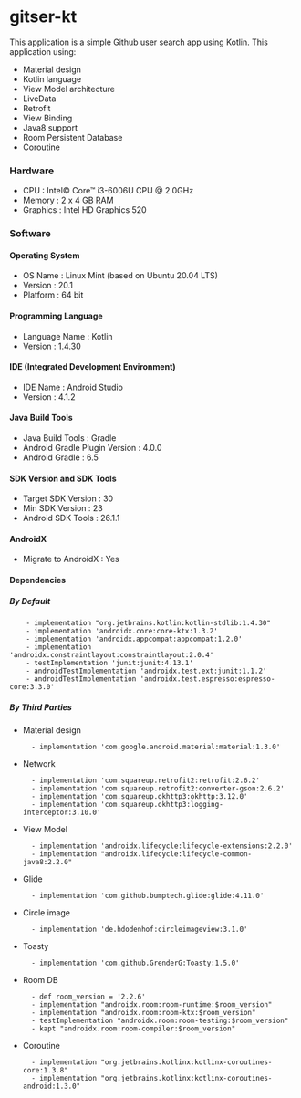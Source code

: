 # gitser-kt
This application is a simple Github user search app using Kotlin. This application using:
- Material design
- Kotlin language
- View Model architecture
- LiveData
- Retrofit
- View Binding
- Java8 support
- Room Persistent Database
- Coroutine

### Hardware
- CPU : Intel© Core™ i3-6006U CPU @ 2.0GHz
- Memory : 2 x 4 GB RAM
- Graphics : Intel HD Graphics 520

### Software
#### Operating System
- OS Name : Linux Mint (based on Ubuntu 20.04 LTS)
- Version : 20.1
- Platform : 64 bit

#### Programming Language
- Language Name : Kotlin
- Version : 1.4.30

#### IDE (Integrated Development Environment)
- IDE Name : Android Studio
- Version : 4.1.2

#### Java Build Tools
- Java Build Tools : Gradle
- Android Gradle Plugin Version : 4.0.0
- Android Gradle : 6.5

#### SDK Version and SDK Tools
- Target SDK Version : 30
- Min SDK Version : 23
- Android SDK Tools : 26.1.1

#### AndroidX
- Migrate to AndroidX : Yes

#### Dependencies
##### By Default
        - implementation "org.jetbrains.kotlin:kotlin-stdlib:1.4.30"
        - implementation 'androidx.core:core-ktx:1.3.2'
        - implementation 'androidx.appcompat:appcompat:1.2.0'
        - implementation 'androidx.constraintlayout:constraintlayout:2.0.4'
        - testImplementation 'junit:junit:4.13.1'
        - androidTestImplementation 'androidx.test.ext:junit:1.1.2'
        - androidTestImplementation 'androidx.test.espresso:espresso-core:3.3.0'

##### By Third Parties
- Material design

        - implementation 'com.google.android.material:material:1.3.0'

- Network

        - implementation 'com.squareup.retrofit2:retrofit:2.6.2'
        - implementation 'com.squareup.retrofit2:converter-gson:2.6.2'
        - implementation 'com.squareup.okhttp3:okhttp:3.12.0'
        - implementation 'com.squareup.okhttp3:logging-interceptor:3.10.0'

- View Model

        - implementation 'androidx.lifecycle:lifecycle-extensions:2.2.0'
        - implementation "androidx.lifecycle:lifecycle-common-java8:2.2.0"

- Glide

        - implementation 'com.github.bumptech.glide:glide:4.11.0'

- Circle image

        - implementation 'de.hdodenhof:circleimageview:3.1.0'

- Toasty

        - implementation 'com.github.GrenderG:Toasty:1.5.0'

- Room DB

        - def room_version = '2.2.6'
        - implementation "androidx.room:room-runtime:$room_version"
        - implementation "androidx.room:room-ktx:$room_version"
        - testImplementation "androidx.room:room-testing:$room_version"
        - kapt "androidx.room:room-compiler:$room_version"

- Coroutine

        - implementation "org.jetbrains.kotlinx:kotlinx-coroutines-core:1.3.8"
        - implementation "org.jetbrains.kotlinx:kotlinx-coroutines-android:1.3.0"
